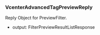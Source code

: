 ### VcenterAdvancedTagPreviewReply
Reply Object for PreviewFilter.

- output: FilterPreviewResultListResponse
